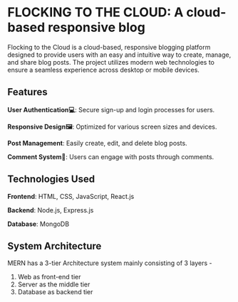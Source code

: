 # FLOCKING TO THE CLOUD: A cloud-based responsive blog 
Flocking to the Cloud is a cloud-based, responsive blogging platform designed to provide users with an easy and intuitive way to create, manage, and share blog posts. The project utilizes modern web technologies to ensure a seamless experience across desktop or mobile devices.

## Features
**User Authentication💻**: Secure sign-up and login processes for users.

**Responsive Design🖼️**: Optimized for various screen sizes and devices.

**Post Management**: Easily create, edit, and delete blog posts.

**Comment System💬**: Users can engage with posts through comments.

## Technologies Used
**Frontend**: HTML, CSS, JavaScript, React.js

**Backend**: Node.js, Express.js

**Database**: MongoDB 

## System Architecture
MERN has a 3-tier Architecture system mainly consisting of 3 layers -
1. Web as front-end tier
2. Server as the middle tier
3. Database as backend tier
